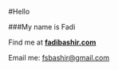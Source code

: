 #Hello

###My name is Fadi

Find me at **[fadibashir.com](www.fadibashir.com)**

Email me: fsbashir@gmail.com